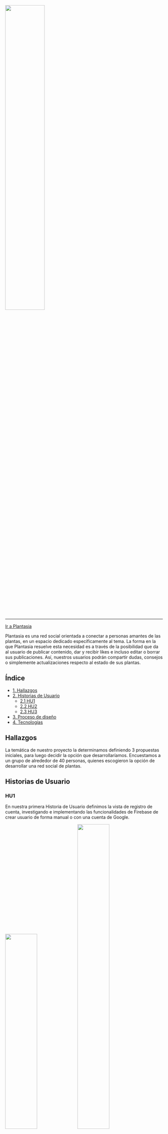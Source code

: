 <img src="src/images/readme/logoReadme.png" height="50%" width="50%">
 
****

[Ir a Plantasia](src/index.html)

Plantasia es una red social orientada a conectar a personas amantes de las plantas, en un espacio dedicado específicamente al tema. La forma en la que Plantasia resuelve esta necesidad es a través de la posibilidad que da al usuario de publicar contenido, dar y recibir likes e incluso editar o borrar sus publicaciones. Así, nuestros usuarios podrán compartir dudas, consejos o simplemente actualizaciones respecto al estado de sus plantas. 

## Índice

* [1. Hallazgos](#1-hallazgos)
* [2. Historias de Usuario](#2-historias-de-usuario)
  * [2.1 HU1](#2.1-hu1)
  * [2.2 HU2](#2.2-hu2)
  * [2.3 HU3](#2.3-hu3)
* [3. Proceso de diseño](#3-proceso-de-diseño)
* [4. Tecnologías](#4-tecnologías)

## Hallazgos

La temática de nuestro proyecto la determinamos definiendo 3 propuestas iniciales, para luego decidir la opción que desarrollaríamos.  Encuestamos a un grupo de alrededor de 40 personas, quienes escogieron la opción de desarrollar una red social de plantas. 

<!-- Con este input editamos nuestra primera historia de usuario añadiendo el diseño del logo de inicio y escogiendo una paleta de colores. -->

## Historias de Usuario

### HU1

En nuestra primera Historia de Usuario definimos la vista de registro de cuenta, investigando e implementando las funcionalidades de Firebase de crear usuario de forma manual o con una cuenta de Google.

<img src="https://user-images.githubusercontent.com/95260008/160394133-690b9b07-9aaa-4864-b509-54d4c0a3ed90.jpg" height="40%" width="45%" >

<img src="src/images/readme/log in sin datos ingresados.jpg" height="50%" width="45%">
<img src="src/images/readme/log in datos ingresados.jpg" height="50%" width="45%" align="rigth">

<img src="src/images/readme/loginDesktop.png" width="90.5%">


### HU2
En la segunda Historia de Usuario definimos la vista de inicio de sesión, nuevamente investigando e implementando las funcionalidades de Firebase para iniciar sesión de forma manual, y/o utilizando la autenticación a través de una cuenta de Google. 


<img src="https://user-images.githubusercontent.com/95260008/160394544-3203ef91-0079-4c7e-b5c3-3cc11d37b8b7.jpeg" width="48%" > 

<img src="src/images/readme/register.jpg" width="48%" >

### HU3

En nuestra tercera Historia de Usuario definimos la vista del muro en el cual se desplegan los posts de los usuarios. En nuestro prototipo de baja fidelidad aparecen post con texto y con imágenes, con botones para dar "me gusta" y comentar en cada post. En esta historia de usuario desarrollamos las funcionalidades de escribir un nuevo post, y que estos de desplieguen con el nombre de usuario, y que los posts aparezcan del más reciente al más antiguo. Además, añadimos el botón de "me gusta" y el contador de estos, con las condiciones de un "me gusta" por usuario en un post.

Una de las restricciones añadidas a través del ruteo de flujo de nuestra página web fue la de poder acceder al muro solo si el usuario ha iniciado sesión. 

<img src="https://user-images.githubusercontent.com/95260008/160394216-4b22c13f-b177-44ac-9b9e-a52a812262c1.jpg" width="45%" >

<img src="src/images/readme/homeTextMobile.jpg" width="45%" >
<img src="src/images/readme/homeText&Images.jpg" width="45%">

<img src="src/images/readme/homeTextDesktop.jpg" width="90.5%">


## Proceso de diseño

<img src="src/images/readme/iteraciónLogo.png" height="34%" width="34%" >
<img src="src/images/readme/eleccionTipografica.png" height="34%" width="34%" >

## Tecnologías